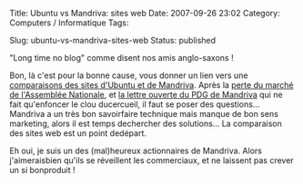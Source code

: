 Title: Ubuntu vs Mandriva: sites web
Date: 2007-09-26 23:02
Category: Computers / Informatique
Tags:

Slug: ubuntu-vs-mandriva-sites-web
Status: published

"Long time no blog" comme disent nos amis anglo-saxons !  
  
Bon, là c'est pour la bonne cause, vous donner un lien vers une [comparaisons des sites d'Ubuntu et de Mandriva](\%22http://www.chevrel.org/fr/carnet/index.php?2007/03/20/652-mandrivacom-face-a-ubuntucom\%22). Après la [perte du marché de l'Assemblée Nationale](\%22http://standblog.org/blog/post/2007/03/09/Les-deputes-passeraient-sous-Ubuntu-et-utiliseraient-donc-Firefox-et-Thunderbird\%22), et [la lettre ouverte du PDG de Mandriva](\%22http://corp.mandriva.com/webteam/2007/03/23/lettre-ouverte-aux-deputes-de-lassemblee-nationale/\%22) qui ne fait qu'enfoncer le clou ducercueil, il faut se poser des questions...  Mandriva a un très bon savoirfaire technique mais manque de bon sens marketing, alors il est temps dechercher des solutions... La comparaison des sites web est un point dedépart.  
  
Eh oui, je suis un des (mal)heureux actionnaires de Mandriva. Alors j'aimeraisbien qu'ils se réveillent les commerciaux, et ne laissent pas crever un si bonproduit !
